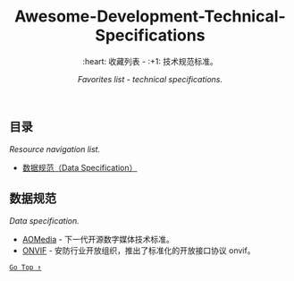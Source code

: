 <div align="center">
  <h1>Awesome-Development-Technical-Specifications</h1>

  <p>:heart: 收藏列表 - :+1: 技术规范标准。</p>
  <p><i>Favorites list - technical specifications.</i></p>
</div>

<br />

## 目录

*Resource navigation list.*

- [数据规范（Data Specification）](#数据规范)

## 数据规范

*Data specification.*

- [AOMedia](https://aomedia.org/) - 下一代开源数字媒体技术标准。
- [ONVIF](https://www.onvif.org/) - 安防行业开放组织，推出了标准化的开放接口协议 onvif。

[`Go Top ↑`](#awesome-development-technical-specifications)
